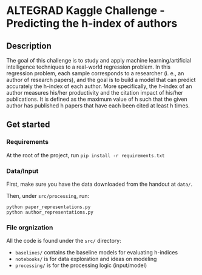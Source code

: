 # ALTEGRAD Kaggle Challenge - Predicting the h-index of authors

## Description

The goal of this challenge is to study and apply machine learning/artificial intelligence techniques to
a real-world regression problem. In this regression problem, each sample corresponds to a researcher
(i. e., an author of research papers), and the goal is to build a model that can predict accurately the
h-index of each author. More specifically, the h-index of an author measures his/her productivity and
the citation impact of his/her publications. It is defined as the maximum value of h such that the
given author has published h papers that have each been cited at least h times.

## Get started

### Requirements

At the root of the project, run `pip install -r requirements.txt`

### Data/Input

First, make sure you have the data downloaded from the handout at `data/`.

Then, under `src/processing`, run:

```
python paper_representations.py
python author_representations.py
```

### File orgnization

All the code is found under the `src/` directory:

- `baselines/` contains the baseline models for evaluating h-indices
- `notebooks/` is for data exploration and ideas on modeling
- `processing/` is for the processing logic (input/model)
